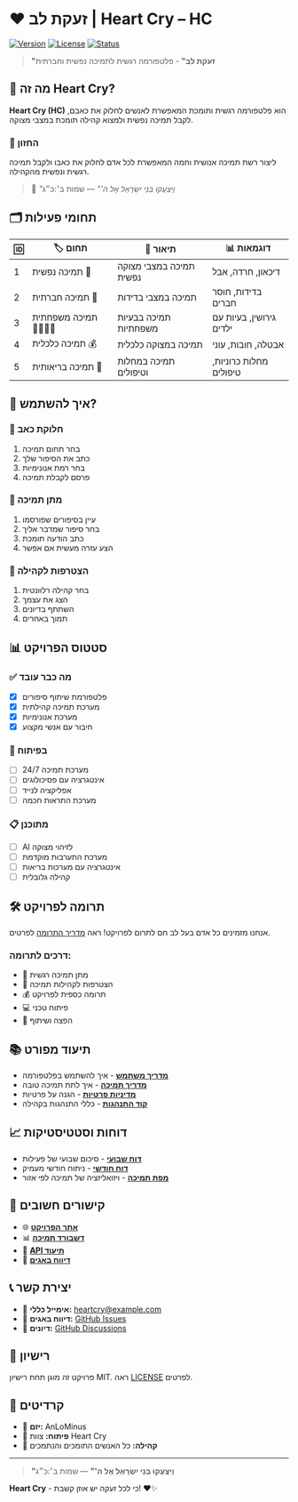 # ❤️ זעקת לב | **Heart Cry – HC**

[![Version](https://img.shields.io/badge/version-0.1.0-blue.svg)](https://github.com/AnLoMinus/HeartCry)
[![License](https://img.shields.io/badge/license-MIT-green.svg)](LICENSE)
[![Status](https://img.shields.io/badge/status-MVP%20Development-orange.svg)](https://github.com/AnLoMinus/HeartCry)

> **"זעקת לב"** - פלטפורמה רגשית לתמיכה נפשית וחברתית

## 🎯 מה זה Heart Cry?

**Heart Cry (HC)** הוא פלטפורמה רגשית ותומכת המאפשרת לאנשים לחלוק את כאבם, לקבל תמיכה נפשית ולמצוא קהילה תומכת במצבי מצוקה.

### 🧭 החזון
ליצור רשת תמיכה אנושית וחמה המאפשרת לכל אדם לחלוק את כאבו ולקבל תמיכה רגשית ונפשית מהקהילה.

> 📜 _"וַיִּצְעֲקוּ בְנֵי יִשְׂרָאֵל אֶל ה'"_ — שמות ב׳:כ״ג

## 🗂️ תחומי פעילות

| 🆔 | 🏷️ תחום | 📝 תיאור | 📊 דוגמאות |
|---|---|---|---|
| 1 | תמיכה נפשית 🧠 | תמיכה במצבי מצוקה נפשית | דיכאון, חרדה, אבל |
| 2 | תמיכה חברתית 👥 | תמיכה במצבי בדידות | בדידות, חוסר חברים |
| 3 | תמיכה משפחתית 👨‍👩‍👧‍👦 | תמיכה בבעיות משפחתיות | גירושין, בעיות עם ילדים |
| 4 | תמיכה כלכלית 💰 | תמיכה במצוקה כלכלית | אבטלה, חובות, עוני |
| 5 | תמיכה בריאותית 🏥 | תמיכה במחלות וטיפולים | מחלות כרוניות, טיפולים |

## 🚀 איך להשתמש?

### 💬 חלוקת כאב
1. בחר תחום תמיכה
2. כתב את הסיפור שלך
3. בחר רמת אנונימיות
4. פרסם לקבלת תמיכה

### 🤗 מתן תמיכה
1. עיין בסיפורים שפורסמו
2. בחר סיפור שמדבר אליך
3. כתב הודעה תומכת
4. הצע עזרה מעשית אם אפשר

### 👥 הצטרפות לקהילה
1. בחר קהילה רלוונטית
2. הצג את עצמך
3. השתתף בדיונים
4. תמוך באחרים

## 📊 סטטוס הפרויקט

### ✅ מה כבר עובד
- [x] פלטפורמת שיתוף סיפורים
- [x] מערכת תמיכה קהילתית
- [x] מערכת אנונימיות
- [x] חיבור עם אנשי מקצוע

### 🚧 בפיתוח
- [ ] מערכת תמיכה 24/7
- [ ] אינטגרציה עם פסיכולוגים
- [ ] אפליקציה לנייד
- [ ] מערכת התראות חכמה

### 📋 מתוכנן
- [ ] AI לזיהוי מצוקה
- [ ] מערכת התערבות מוקדמת
- [ ] אינטגרציה עם מערכות בריאות
- [ ] קהילה גלובלית

## 🛠️ תרומה לפרויקט

אנחנו מזמינים כל אדם בעל לב חם לתרום לפרויקט! ראה [מדריך התרומה](CONTRIBUTING.md) לפרטים.

### דרכים לתרומה:
- 💬 מתן תמיכה רגשית
- 🤗 הצטרפות לקהילות תמיכה
- 💰 תרומה כספית לפרויקט
- 💻 פיתוח טכני
- 📢 הפצה ושיתוף

## 📚 תיעוד מפורט

- [**מדריך משתמש**](docs/user-guide.md) - איך להשתמש בפלטפורמה
- [**מדריך תמיכה**](docs/support-guide.md) - איך לתת תמיכה טובה
- [**מדיניות פרטיות**](docs/privacy-policy.md) - הגנה על פרטיות
- [**קוד התנהגות**](CODE_OF_CONDUCT.md) - כללי התנהגות בקהילה

## 📈 דוחות וסטטיסטיקות

- [**דוח שבועי**](reports/weekly/) - סיכום שבועי של פעילות
- [**דוח חודשי**](reports/monthly/) - ניתוח חודשי מעמיק
- [**מפת תמיכה**](web/support-map.html) - ויזואליזציה של תמיכה לפי אזור

## 🔗 קישורים חשובים

- 🌐 [**אתר הפרויקט**](https://anlominus.github.io/HeartCry/)
- 📊 [**דשבורד תמיכה**](web/dashboard.html)
- 📱 [**API תיעוד**](docs/api.md)
- 🐛 [**דיווח באגים**](https://github.com/AnLoMinus/HeartCry/issues/new?template=bug_report.md)

## 📞 יצירת קשר

- 📧 **אימייל כללי:** heartcry@example.com
- 🐛 **דיווח באגים:** [GitHub Issues](https://github.com/AnLoMinus/HeartCry/issues)
- 💬 **דיונים:** [GitHub Discussions](https://github.com/AnLoMinus/HeartCry/discussions)

## 📜 רישיון

פרויקט זה מוגן תחת רישיון MIT. ראה [LICENSE](LICENSE) לפרטים.

## 🙏 קרדיטים

- 👑 **יזם:** AnLoMinus
- 🧰 **פיתוח:** צוות Heart Cry
- 🤝 **קהילה:** כל האנשים התומכים והנתמכים

---

> **"וַיִּצְעֲקוּ בְנֵי יִשְׂרָאֵל אֶל ה'"** — שמות ב׳:כ״ג

**Heart Cry** - כי לכל זעקה יש אוזן קשבת! ❤️✨
